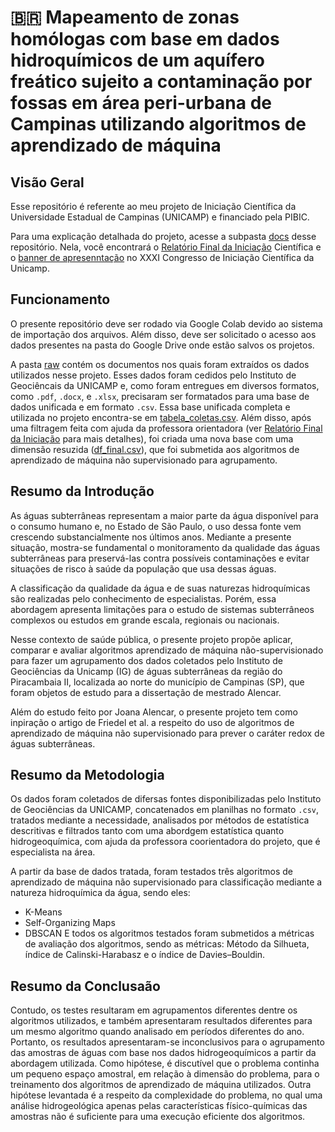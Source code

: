 # 🇧🇷 Mapeamento de zonas homólogas com base em dados hidroquímicos de um aquífero freático sujeito a contaminação por fossas em área peri-urbana de Campinas utilizando algoritmos de aprendizado de máquina
## Visão Geral
Esse repositório é referente ao meu projeto de Iniciação Científica da Universidade Estadual de Campinas (UNICAMP) e financiado pela PIBIC.

Para uma explicação detalhada do projeto, acesse a subpasta [docs](./docs) desse repositório. Nela, você encontrará o [Relatório Final da Iniciação](.docs) Científica e o [banner de apresenntação](.docs) no XXXI Congresso de Iniciação Científica da Unicamp.

## Funcionamento
O presente repositório deve ser rodado via Google Colab devido ao sistema de importação dos arquivos. Além disso, deve ser solicitado o acesso aos dados presentes na pasta do Google Drive onde estão salvos os projetos.

A pasta [raw](.data/raw) contém os documentos nos quais foram extraídos os dados utilizados nesse projeto. Esses dados foram cedidos pelo Instituto de Geociêncais da UNICAMP e, como foram entregues em diversos formatos, como `.pdf`, `.docx`, e `.xlsx`, precisaram ser formatados para uma base de dados unificada e em formato `.csv`. Essa base unificada completa e utilizada no projeto encontra-se em [tabela_coletas.csv](.data/processed). Além disso, após uma filtragem feita com ajuda da professora orientadora (ver [Relatório Final da Iniciação](.docs) para mais detalhes), foi criada uma nova base com uma dimensão resuzida ([df_final.csv](.data/processed)), que foi submetida aos algoritmos de aprendizado de máquina não supervisionado para agrupamento.

## Resumo da Introdução
As águas subterrâneas representam a maior parte da água disponível para o consumo humano e, no Estado de São Paulo, o uso dessa fonte  vem crescendo substancialmente nos últimos anos. Mediante a presente situação, mostra-se fundamental o monitoramento da qualidade das águas subterrâneas para preservá-las contra possíveis contaminações e evitar situações de risco à saúde da população que usa dessas águas.

A classificação da qualidade da água e de suas naturezas hidroquímicas são realizadas pelo conhecimento de especialistas. Porém, essa abordagem apresenta limitações para o estudo de sistemas subterrâneos complexos ou estudos em grande escala, regionais ou nacionais.

Nesse contexto de saúde pública, o presente projeto propõe aplicar, comparar e avaliar algoritmos aprendizado de máquina não-supervisionado para fazer um agrupamento dos dados coletados pelo Instituto de Geociências da Unicamp (IG) de águas subterrâneas da região do Piracambaia II, localizada ao norte do município de Campinas (SP), que foram objetos de estudo para a dissertação de mestrado Alencar. 

Além do estudo feito por Joana Alencar, o presente projeto tem como inpiração o artigo de Friedel et al. a respeito do uso de algoritmos de aprendizado de máquina não supervisionado para prever o caráter redox de águas subterrâneas.

## Resumo da Metodologia
Os dados foram coletados de difersas fontes disponibilizadas pelo Instituto de Geociências da UNICAMP, concatenados em planilhas no formato `.csv`, tratados mediante a necessidade, analisados por métodos de estatística descritivas e filtrados tanto com uma abordgem estatística quanto hidrogeoquímica, com ajuda da professora coorientadora do projeto, que é especialista na área. 

A partir da base de dados tratada, foram testados três algoritmos de aprendizado de máquina não supervisionado para classificação mediante a natureza hidroquímica da água, sendo eles:
- K-Means
- Self-Organizing Maps
- DBSCAN
E todos os algoritmos testados foram submetidos a métricas de avaliação dos algoritmos, sendo as métricas: Método da Silhueta, índice de Calinski-Harabasz e o índice de Davies–Bouldin.

## Resumo da Conclusaão
Contudo, os testes resultaram em agrupamentos diferentes dentre os algoritmos utilizados, e também apresentaram resultados diferentes para um mesmo algoritmo quando analisado em períodos diferentes do ano. Portanto, os resultados apresentaram-se inconclusivos para o agrupamento das amostras de águas com base nos dados hidrogeoquímicos a partir da abordagem utilizada. Como hipótese, é discutível que o problema continha um pequeno espaço amostral, em relação à dimensão do problema, para o treinamento dos algoritmos de aprendizado de máquina utilizados. Outra hipótese levantada é a respeito da complexidade do problema, no qual uma análise hidrogeológica apenas pelas características físico-químicas das amostras não é suficiente para uma execução eficiente dos algoritmos.
